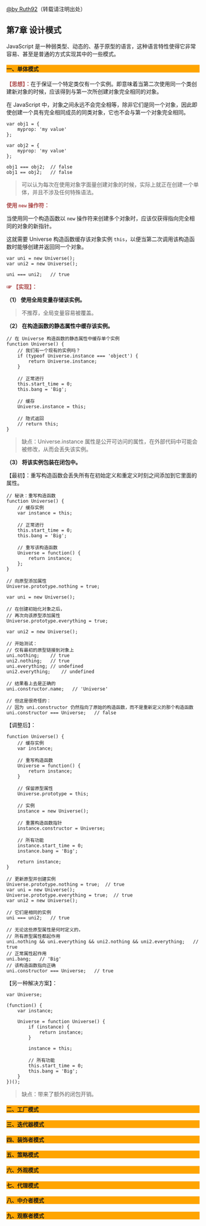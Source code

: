 [@by Ruth92](http://www.cnblogs.com/Ruth92/)（转载请注明出处）

## 第7章 设计模式

JavaScript 是一种弱类型、动态的、基于原型的语言，这种语言特性使得它非常容易、甚至是普通的方式实现其中的一些模式。

#### <p style="background:orange;">一、单体模式</p>

<span style="color:#ac4a4a">**【思想】：**</span>在于保证一个特定类仅有一个实例。即意味着当第二次使用同一个类创建新对象的时候，应该得到与第一次所创建对象完全相同的对象。

在 JavaScript 中，对象之间永远不会完全相等，除非它们是同一个对象，因此即使创建一个具有完全相同成员的同类对象，它也不会与第一个对象完全相同。

	var obj1 = {
	    myprop: 'my value'
	};
	
	var obj2 = {
	    myprop: 'my value'
	};
	
	obj1 === obj2;  // false
	obj1 == obj2;   // false

> 可以认为每次在使用对象字面量创建对象的时候，实际上就正在创建一个单体，并且不涉及任何特殊语法。

<span style="color:#ac4a4a">**使用 `new` 操作符：**</span>

当使用同一个构造函数以 `new` 操作符来创建多个对象时，应该仅获得指向完全相同的对象的新指针。

这就需要 Universe 构造函数缓存该对象实例 `this`，以便当第二次调用该构造函数时能够创建并返回同一个对象。

	var uni = new Universe();
	var uni2 = new Universe();
	
	uni === uni2;   // true

<span style="color:#ac4a4a">**☞ 【实现】：**</span>

**（1） 使用全局变量存储该实例。**
	
> 不推荐，全局变量容易被覆盖。

**（2） 在构造函数的静态属性中缓存该实例。**

	// 在 Universe 构造函数的静态属性中缓存单个实例
	function Universe() {
	    // 我们有一个现有的实例吗？
	    if (typeof Universe.instance === 'object') {
	        return Universe.instance;
	    }
	
	    // 正常进行
	    this.start_time = 0;
	    this.bang = 'Big';
	
	    // 缓存
	    Universe.instance = this;
	
	    // 隐式返回
	    // return this;
	}

> 缺点：Universe.instance 属性是公开可访问的属性，在外部代码中可能会被修改，从而会丢失该实例。

**（3） 将该实例包装在闭包中。**

【最初】：重写构造函数会丢失所有在初始定义和重定义时刻之间添加到它里面的属性。

	// 秘诀：重写构造函数
	function Universe() {
	    // 缓存实例
	    var instance = this;
	
	    // 正常进行
	    this.start_time = 0;
	    this.bang = 'Big';
	
	    // 重写该构造函数
	    Universe = function() {
	        return instance;
	    };
	}
	
	// 向原型添加属性
	Universe.prototype.nothing = true;
	
	var uni = new Universe();
	
	// 在创建初始化对象之后，
	// 再次向该原型添加属性
	Universe.prototype.everything = true;
	
	var uni2 = new Universe();
	
	// 开始测试：
	// 仅有最初的原型链接到对象上
	uni.nothing;    // true
	uni2.nothing;   // true
	uni.everything; // undefined
	uni2.everything;    // undefined
	
	// 结果看上去是正确的
	uni.constructor.name;   // 'Universe'
	
	// 但这是很奇怪的：
	// 因为 uni.constructor 仍然指向了原始的构造函数，而不是重新定义的那个构造函数
	uni.constructor === Universe;   // false

【调整后】：
	
	function Universe() {
	    // 缓存实例
	    var instance;
	
	    // 重写构造函数
	    Universe = function() {
	        return instance;
	    }
	
	    // 保留原型属性
	    Universe.prototype = this;
	
	    // 实例
	    instance = new Universe();
	
	    // 重置构造函数指针
	    instance.constructor = Universe;
	
	    // 所有功能
	    instance.start_time = 0;
	    instance.bang = 'Big';
	
	    return instance;
	}
	
	// 更新原型并创建实例
	Universe.prototype.nothing = true;  // true
	var uni = new Universe();
	Universe.prototype.everything = true;  // true
	var uni2 = new Universe();
	
	// 它们是相同的实例
	uni === uni2;   // true
	
	// 无论这些原型属性是何时定义的，
	// 所有原型属性都起作用
	uni.nothing && uni.everything && uni2.nothing && uni2.everything;   // true
	// 正常属性起作用
	uni.bang;   // 'Big'
	// 该构造函数指向正确
	uni.constructor === Universe;   // true

【另一种解决方案】：

	var Universe;
	
	(function() {
	    var instance;
	
	    Universe = function Universe() {
	        if (instance) {
	            return instance;
	        }
	
	        instance = this;
	
	        // 所有功能
	        this.start_time = 0;
	        this.bang = 'Big';
	    }
	})();

> 缺点：带来了额外的闭包开销。




#### <p style="background:orange;">二、工厂模式</p>

#### <p style="background:orange;">三、迭代器模式</p>

#### <p style="background:orange;">四、装饰者模式</p>

#### <p style="background:orange;">五、策略模式</p>

#### <p style="background:orange;">六、外观模式</p>

#### <p style="background:orange;">七、代理模式</p>

#### <p style="background:orange;">八、中介者模式</p>

#### <p style="background:orange;">九、观察者模式</p>